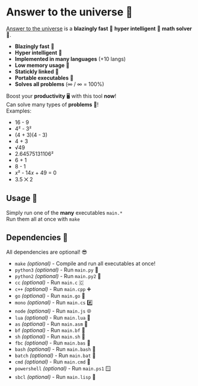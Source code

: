 # Answer to the universe 🧮

[Answer to the universe](https://github.com/sollybunny/answertotheuniverse) is a **blazingly fast** 🚀 **hyper intelligent** 🧠 **math solver** 🧮.
* **Blazingly fast** 🚀
* **Hyper intelligent** 🧠 
* **Implemented in many languages** (+10 langs)
* **Low memory usage** 🤔
* **Statickly linked** 🔗
* **Portable executables** 🏃
* **Solves all problems** (∞ / ∞ = 100%)

Boost your **productivity** 🖥️ with this tool **now**!  
Can solve many types of **problems** 🧠!  
Examples:
* 16 - 9
* 4² - 3²
* (4 + 3)(4 - 3)
* 4 + 3
* √49
* 2.64575131106²
* 6 + 1
* 8 - 1
* 𝑥² - 14𝑥 + 49 = 0
* 3.5 ⨉ 2

## Usage 🏃
Simply run one of the **many** executables `main.*`  
Run them all at once with `make`

## Dependencies 🎒
All dependencies are optional! 😎
* `make` *(optional)* - Compile and run all executables at once!
* `python3` *(optional)* - Run `main.py` 🐉
* `python2` *(optional)* - Run `main.py2` 🐍
* `cc` *(optional)* - Run `main.c` 🇨
* `c++` *(optional)* - Run `main.cpp` ➕
* `go` *(optional)* - Run `main.go` 🏁
* `mono` *(optional)* - Run `main.cs` #️⃣
* `node` *(optional)* - Run `main.js` 🌐
* `lua` *(optional)* - Run `main.lua` 🎲
* `as` *(optional)* - Run `main.asm` 🔫
* `bf` *(optional)* - Run `main.bf` 🤯
* `sh` *(optional)* - Run `main.sh` 🐢
* `fbc` *(optional)* - Run `main.bas` 🔨
* `bash` *(optional)* - Run `main.bash` 🐌
* `batch` *(optional)* - Run `main.bat` 📝
* `cmd` *(optional)* - Run `main.cmd` 👊
* `powershell` *(optional)* - Run `main.ps1` 🪟
* `sbcl` *(optional)* - Run `main.lisp` 💋


